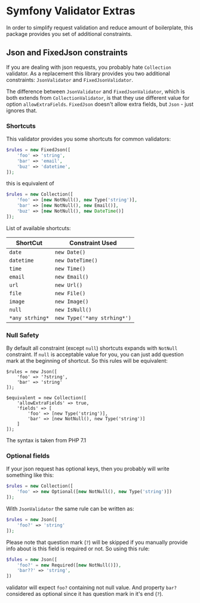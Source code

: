 Symfony Validator Extras
==============================

In order to simplify request validation and reduce amount of boilerplate, this package
provides you set of additional constraints.

## Json and FixedJson constraints

If you are dealing with json requests, you probably hate `Collection` validator. As a replacement this library provides you two additional constraints: `JsonValidator` and `FixedJsonValidator`.

The difference between `JsonValidator` and `FixedJsonValidator`, which is both extends from `CollectionValidator`, is that
they use different value for option `allowExtraFields`. `FixedJson` doesn't allow extra fields, but `Json` - just ignores that.

### Shortcuts

This validator provides you some shortcuts for common validators:

```php
$rules = new FixedJson([
    'foo' => 'string',
    'bar' => 'email',
    'buz' => 'datetime',
]);
```

this is equivalent of

```php
$rules = new Collection([
    'foo' => [new NotNull(), new Type('string')],
    'bar' => [new NotNull(), new Email()],
    'buz' => [new NotNull(), new DateTime()]
]);
```

List of available shortcuts:

 ShortCut | Constraint Used
----------|-----------------
`date    `| `new Date()`
`datetime`| `new DateTime()`
`time    `| `new Time()`
`email   `| `new Email()`
`url     `| `new Url()`
`file    `| `new File()`
`image   `| `new Image()`
`null    `| `new IsNull()`
`*any strhing*` | `new Type('*any strhing*')`

### Null Safety

By default all constraint (except `null`) shortcuts expands with `NotNull` constraint. If `null` is acceptable value
for you, you can just add question mark at the beginning of shortcut. So this rules will be equivalent:

```
$rules = new Json([
    'foo' => '?string',
    'bar' => 'string'
]);

$equivalent = new Collection([
    'allowExtraFields' => true,
    'fields' => [
        'foo' => [new Type('string')],
        'bar' => [new NotNull(), new Type('string')]
    ]
]);
```

The syntax is taken from PHP 7.1

### Optional fields

If your json request has optional keys, then you probably will write something like this:

```php
$rules = new Collection([
    'foo' => new Optional([new NotNull(), new Type('string')])
]);
```

With `JsonValidator` the same rule can be written as:

```php
$rules = new Json([
    'foo?' => 'string'
]);
```

Please note that question mark (`?`) will be skipped if you manually provide info about is this field is required or not.
So using this rule:

```php
$fules = new Json([
    'foo?' = new Required([new NotNull()]),
    'bar??' => 'string',
])
```

validator will expect `foo?` containing not null value. And property `bar?` considered as optional since it has question
mark in it's end (`?`).


